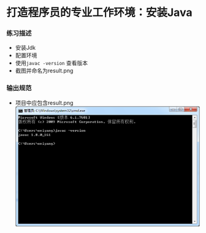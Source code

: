 # 打造程序员的专业工作环境：安装Java

### 练习描述
- 安装Jdk
- 配置环境
- 使用`javac -version` 查看版本
- 截图并命名为result.png


### 输出规范
- 项目中应包含result.png
![](https://github.com/weiyang1024/javaInstall/blob/master/test/result.png)
